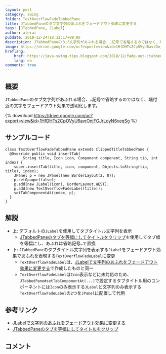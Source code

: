 ```yaml
---
layout: post
category: swing
folder: TextOverflowFadeTabbedPane
title: JTabbedPaneのタブ文字列のあふれをフェードアウト効果に変更する
tags: [JTabbedPane, JLabel]
author: aterai
pubdate: 2018-12-24T18:32:17+09:00
description: JTabbedPaneのタブ文字列があふれる場合、…記号で省略するのではなく、端付近の文字をフェードアウト効果で透明化します。
image: https://drive.google.com/uc?export=view&id=1HfDHTs2CpOVyU6avrOnjFGJrLoyN6veqSg
hreflang:
    href: https://java-swing-tips.blogspot.com/2018/12/fade-out-jtabbedpane-tab-title-on.html
    lang: en
comments: true
---
```

## 概要
`JTabbedPane`のタブ文字列があふれる場合、`…`記号で省略するのではなく、端付近の文字をフェードアウト効果で透明化します。

{% download https://drive.google.com/uc?export=view&id=1HfDHTs2CpOVyU6avrOnjFGJrLoyN6veqSg %}

## サンプルコード
<pre class="prettyprint"><code>class TextOverflowFadeTabbedPane extends ClippedTitleTabbedPane {
  @Override public void insertTab(
        String title, Icon icon, Component component, String tip, int index) {
    super.insertTab(title, icon, component, Objects.toString(tip, title), index);
    JPanel p = new JPanel(new BorderLayout(2, 0));
    p.setOpaque(false);
    p.add(new JLabel(icon), BorderLayout.WEST);
    p.add(new TextOverflowFadeLabel(title));
    setTabComponentAt(index, p);
  }
}
</code></pre>

## 解説
- 上: デフォルトの`JLabel`を使用してタブタイトル文字列を表示
    - [JTabbedPaneのタブを等幅にしてタイトルをクリップ](https://ateraimemo.com/Swing/ClippedTitleTab.html)を使用してタブ幅を等幅にし、あふれは省略記号`…`で置換
- 下: `JTabbedPane`のタブタイトル文字列を表示する`JLabel`をフェードアウト効果であふれを表現する`TextOverflowFadeLabel`に変更
    - `TextOverflowFadeLabel`は、[JLabelで文字列のあふれをフェードアウト効果に変更する](https://ateraimemo.com/Swing/TextOverflowFadeLabel.html)で作成したものと同一
    - `TextOverflowFadeLabel`は`Icon`表示などに未対応のため、`JTabbedPane#setTabComponentAt(...)`で設定するタブタイトル用のコンポーネントには`Icon`のみ表示する`JLabel`と文字列のみ表示する`TextOverflowFadeLabel`の`2`つを`JPanel`に配置して代用

<!-- dummy comment line for breaking list -->

## 参考リンク
- [JLabelで文字列のあふれをフェードアウト効果に変更する](https://ateraimemo.com/Swing/TextOverflowFadeLabel.html)
- [JTabbedPaneのタブを等幅にしてタイトルをクリップ](https://ateraimemo.com/Swing/ClippedTitleTab.html)

<!-- dummy comment line for breaking list -->

## コメント
